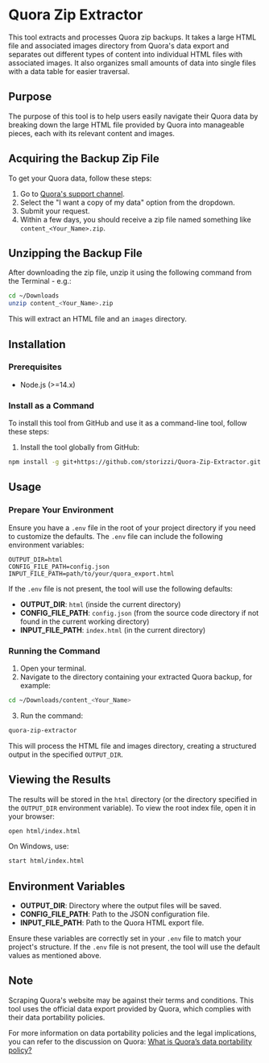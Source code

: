 # Quora Zip Extractor

This tool extracts and processes Quora zip backups. It takes a large HTML file and associated images directory from Quora's data export and separates out different types of content into individual HTML files with associated images. It also organizes small amounts of data into single files with a data table for easier traversal.

## Purpose

The purpose of this tool is to help users easily navigate their Quora data by breaking down the large HTML file provided by Quora into manageable pieces, each with its relevant content and images.

## Acquiring the Backup Zip File

To get your Quora data, follow these steps:
1. Go to [Quora's support channel](https://help.quora.com/hc/en-us/requests/new).
2. Select the "I want a copy of my data" option from the dropdown.
3. Submit your request.
4. Within a few days, you should receive a zip file named something like `content_<Your_Name>.zip`.

## Unzipping the Backup File

After downloading the zip file, unzip it using the following command from the Terminal - e.g.:
```sh
cd ~/Downloads
unzip content_<Your_Name>.zip
```
This will extract an HTML file and an `images` directory.

## Installation

### Prerequisites

- Node.js (>=14.x)

### Install as a Command

To install this tool from GitHub and use it as a command-line tool, follow these steps:

1. Install the tool globally from GitHub:
```sh
npm install -g git+https://github.com/storizzi/Quora-Zip-Extractor.git
```

## Usage

### Prepare Your Environment

Ensure you have a `.env` file in the root of your project directory if you need to customize the defaults. The `.env` file can include the following environment variables:

```plaintext
OUTPUT_DIR=html
CONFIG_FILE_PATH=config.json
INPUT_FILE_PATH=path/to/your/quora_export.html
```

If the `.env` file is not present, the tool will use the following defaults:
- **OUTPUT_DIR**: `html` (inside the current directory)
- **CONFIG_FILE_PATH**: `config.json` (from the source code directory if not found in the current working directory)
- **INPUT_FILE_PATH**: `index.html` (in the current directory)

### Running the Command

1. Open your terminal.
2. Navigate to the directory containing your extracted Quora backup, for example:
```sh
cd ~/Downloads/content_<Your_Name>
```
3. Run the command:
```sh
quora-zip-extractor
```

This will process the HTML file and images directory, creating a structured output in the specified `OUTPUT_DIR`.

## Viewing the Results

The results will be stored in the `html` directory (or the directory specified in the `OUTPUT_DIR` environment variable). To view the root index file, open it in your browser:

```sh
open html/index.html
```

On Windows, use:
```sh
start html/index.html
```

## Environment Variables

- **OUTPUT_DIR**: Directory where the output files will be saved.
- **CONFIG_FILE_PATH**: Path to the JSON configuration file.
- **INPUT_FILE_PATH**: Path to the Quora HTML export file.

Ensure these variables are correctly set in your `.env` file to match your project's structure. If the `.env` file is not present, the tool will use the default values as mentioned above.

## Note

Scraping Quora's website may be against their terms and conditions. This tool uses the official data export provided by Quora, which complies with their data portability policies.

For more information on data portability policies and the legal implications, you can refer to the discussion on Quora:
[What is Quora’s data portability policy?](https://www.quora.com/What-is-Quoras-data-portability-policy-Can-I-get-a-feed-of-all-my-contributions-to-the-site)
